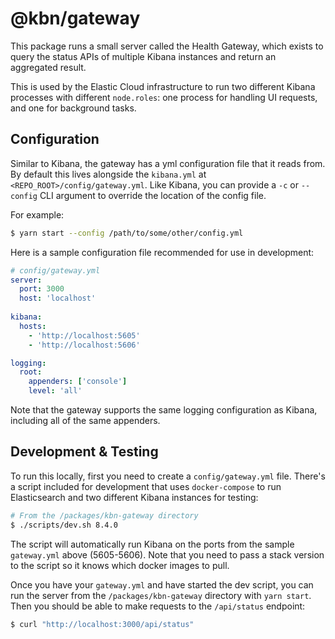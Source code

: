 # @kbn/gateway

This package runs a small server called the Health Gateway, which exists to query
the status APIs of multiple Kibana instances and return an aggregated result.

This is used by the Elastic Cloud infrastructure to run two different Kibana processes 
with different `node.roles`: one process for handling UI requests, and one for background
tasks.

## Configuration

Similar to Kibana, the gateway has a yml configuration file that it reads from. By default
this lives alongside the `kibana.yml` at `<REPO_ROOT>/config/gateway.yml`. Like Kibana,
you can provide a `-c` or `--config` CLI argument to override the location of the config
file.

For example:
```bash
$ yarn start --config /path/to/some/other/config.yml
```
Here is a sample configuration file recommended for use in development:

```yaml
# config/gateway.yml
server:
  port: 3000
  host: 'localhost'
 
kibana:
  hosts:
    - 'http://localhost:5605'
    - 'http://localhost:5606'

logging:
  root:
    appenders: ['console']
    level: 'all'
```

Note that the gateway supports the same logging configuration as Kibana, including
all of the same appenders.

## Development & Testing

To run this locally, first you need to create a `config/gateway.yml` file. There's a
script included for development that uses `docker-compose` to run Elasticsearch and
two different Kibana instances for testing:

```bash
# From the /packages/kbn-gateway directory
$ ./scripts/dev.sh 8.4.0
```

The script will automatically run Kibana on the ports from the sample `gateway.yml`
above (5605-5606). Note that you need to pass a stack version to the script so it
knows which docker images to pull.

Once you have your `gateway.yml` and have started the dev script, you can run the
server from the `/packages/kbn-gateway` directory with `yarn start`. Then you should
be able to make requests to the `/api/status` endpoint:

```bash
$ curl "http://localhost:3000/api/status"
```

